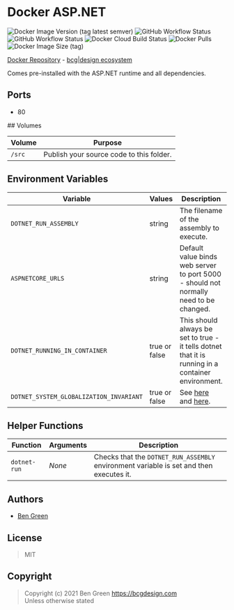 # Docker ASP.NET

![Docker Image Version (tag latest semver)](https://img.shields.io/docker/v/bcgdesign/aspnet/latest) ![GitHub Workflow Status](https://img.shields.io/github/workflow/status/bencgreen/docker-aspnet/3.1-dev?label=github+3.1) ![GitHub Workflow Status](https://img.shields.io/github/workflow/status/bencgreen/docker-aspnet/5.0-dev?label=github+5.0) ![Docker Cloud Build Status](https://img.shields.io/docker/cloud/build/bcgdesign/aspnet?label=docker) ![Docker Pulls](https://img.shields.io/docker/pulls/bcgdesign/aspnet?label=pulls) ![Docker Image Size (tag)](https://img.shields.io/docker/image-size/bcgdesign/aspnet/latest?label=size)

[Docker Repository](https://hub.docker.com/r/bcgdesign/aspnet) - [bcg|design ecosystem](https://github.com/bencgreen/docker)

Comes pre-installed with the ASP.NET runtime and all dependencies.

## Ports

* 80

## Volumes

| Volume | Purpose                                  |
| ------ | ---------------------------------------- |
| `/src` | Publish your source code to this folder. |

## Environment Variables

| Variable                                | Values        | Description                                                                                                                                                                   | Default               |
| --------------------------------------- | ------------- | ----------------------------------------------------------------------------------------------------------------------------------------------------------------------------- | --------------------- |
| `DOTNET_RUN_ASSEMBLY`                   | string        | The filename of the assembly to execute.                                                                                                                                      | *None* - **required** |
| `ASPNETCORE_URLS`                       | string        | Default value binds web server to port 5000 - should not normally need to be changed.                                                                                         | "http://+:5000"       |
| `DOTNET_RUNNING_IN_CONTAINER`           | true or false | This should always be set to true - it tells dotnet that it is running in a container environment.                                                                            | true                  |
| `DOTNET_SYSTEM_GLOBALIZATION_INVARIANT` | true or false | See [here](https://github.com/dotnet/runtime/blob/master/docs/design/features/globalization-invariant-mode.md) and [here](https://github.com/dotnet/announcements/issues/20). | true                  |

## Helper Functions

| Function     | Arguments | Description                                                                             |
| ------------ | --------- | --------------------------------------------------------------------------------------- |
| `dotnet-run` | *None*    | Checks that the `DOTNET_RUN_ASSEMBLY` environment variable is set and then executes it. |

## Authors

* [Ben Green](https://github.com/bencgreen)

## License

> MIT

## Copyright

> Copyright (c) 2021 Ben Green <https://bcgdesign.com>  
> Unless otherwise stated

